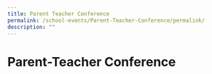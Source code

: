 ```yaml
---
title: Parent Teacher Conference
permalink: /school-events/Parent-Teacher-Conference/permalink/
description: ""
---
```

Parent-Teacher Conference
=========================

